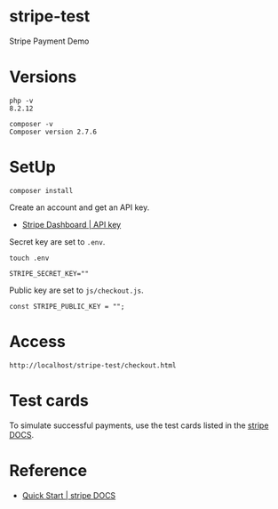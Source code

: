 # stripe-test

Stripe Payment Demo

# Versions
  
```
php -v
8.2.12
```

```
composer -v
Composer version 2.7.6
```

# SetUp

```
composer install
```

Create an account and get an API key.  
- [Stripe Dashboard | API key](https://dashboard.stripe.com/test/apikeys)

Secret key are set to ```.env```.
```
touch .env
```

```
STRIPE_SECRET_KEY=""
```

Public key are set to ```js/checkout.js```.
```
const STRIPE_PUBLIC_KEY = "";
```

# Access

```
http://localhost/stripe-test/checkout.html
```

# Test cards
To simulate successful payments, use the test cards listed in the [stripe DOCS](https://stripe.com/docs/testing?locale=ja-JP).


# Reference
- [Quick Start | stripe DOCS](https://stripe.com/docs/payments/quickstart)
